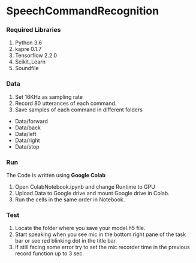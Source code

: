 # SpeechCommandRecognition

### Required Libraries
1. Python 3.6
2. kapre 0.1.7
3. Tensorflow 2.2.0
4. Scikit_Learn
5. Soundfile


### Data
1. Set 16KHz as sampling rate
2. Record 80 utterances of each command.
3. Save samples of each command in different folders
- Data/forward
- Data/back
- Data/left
- Data/right
- Data/stop

### Run
The Code is written using  __Google Colab__
1. Open ColabNotebook.ipynb and change Runtime to GPU
2.  Upload Data to Google drive and mount Google drive in Colab.
3.  Run the cells in the same order in Notebook.

### Test 
1. Locate the folder where you save your model.h5 file.
2. Start speaking when you see mic in the bottom right pane of the task bar or see red blinking dot in the title bar.
3. If still facing some error try to set the mic recorder time in the previous record function up to 3 sec.
